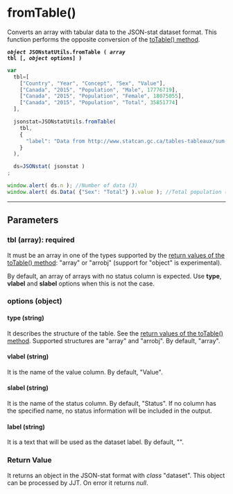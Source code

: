 # fromTable()

Converts an array with tabular data to the JSON-stat dataset format. This function performs the opposite conversion of the [toTable() method](https://github.com/badosa/JSON-stat/wiki/API-Reference#totable).

**<code><i>object</i> JSONstatUtils.fromTable ( <i>array</i> tbl [, <i>object</i> options] )
</code>**

```js
var
  tbl=[
    ["Country", "Year", "Concept", "Sex", "Value"],
    ["Canada", "2015", "Population", "Male", 17776719],
    ["Canada", "2015", "Population", "Female", 18075055],
    ["Canada", "2015", "Population", "Total", 35851774]
  ],

  jsonstat=JSONstatUtils.fromTable(
    tbl,
    {
      "label": "Data from http://www.statcan.gc.ca/tables-tableaux/sum-som/l01/cst01/demo10a-eng.htm"
    }
  ),

  ds=JSONstat( jsonstat )
;

window.alert( ds.n ); //Number of data (3)
window.alert( ds.Data( {"Sex": "Total"} ).value ); //Total population (35,851,774)
```

***

## Parameters

### tbl (array): required

It must be an array in one of the types supported by the [return values of the toTable() method](https://github.com/badosa/JSON-stat/wiki/API-Reference#return-value-6): "array" or "arrobj" (support for "object" is experimental).

By default, an array of arrays with no status column is expected. Use **type**, **vlabel** and **slabel** options when this is not the case.

### options (object)

#### type (string)

It describes the structure of the table. See the [return values of the toTable() method](https://github.com/badosa/JSON-stat/wiki/API-Reference#return-value-6). Supported structures are "array" and "arrobj". By default, "array".

#### vlabel (string)

It is the name of the value column. By default, "Value".

#### slabel (string)

It is the name of the status column. By default, "Status". If no column has the specified name, no status information will be included in the output.

#### label (string)

It is a text that will be used as the dataset label. By default, "".

### Return Value

It returns an object in the JSON-stat format with *class* "dataset". This object can be processed by JJT. On error it returns *null*.
